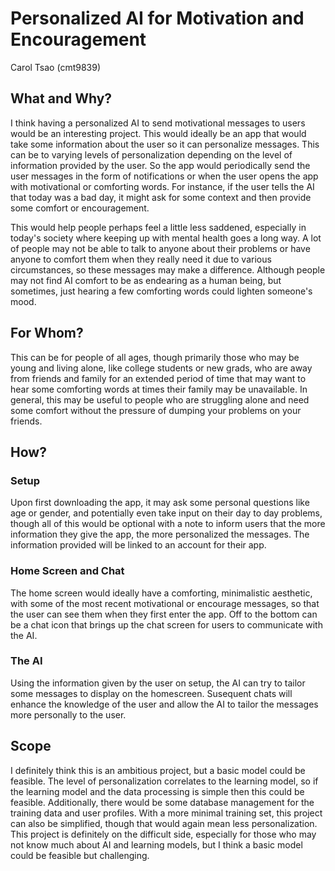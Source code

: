 # Personalized AI for Motivation and Encouragement

Carol Tsao (cmt9839)

## What and Why?
I think having a personalized AI to send motivational messages to users would be an interesting project. This would ideally be an app that would take some information about the user so it can personalize messages. This can be to varying levels of personalization depending on the level of information provided by the user. So the app would periodically send the user messages in the form of notifications or when the user opens the app with motivational or comforting words. For instance, if the user tells the AI that today was a bad day, it might ask for some context and then provide some comfort or encouragement. 

This would help people perhaps feel a little less saddened, especially in today's society where keeping up with mental health goes a long way. A lot of people may not be able to talk to anyone about their problems or have anyone to comfort them when they really need it due to various circumstances, so these messages may make a difference. Although people may not find AI comfort to be as endearing as a human being, but sometimes, just hearing a few comforting words could lighten someone's mood.

## For Whom?
This can be for people of all ages, though primarily those who may be young and living alone, like college students or new grads, who are away from friends and family for an extended period of time that may want to hear some comforting words at times their family may be unavailable. In general, this may be useful to people who are struggling alone and need some comfort without the pressure of dumping your problems on your friends.

## How?

### Setup
Upon first downloading the app, it may ask some personal questions like age or gender, and potentially even take input on their day to day problems, though all of this would be optional with a note to inform users that the more information they give the app, the more personalized the messages. The information provided will be linked to an account for their app. 

### Home Screen and Chat
The home screen would ideally have a comforting, minimalistic aesthetic, with some of the most recent motivational or encourage messages, so that the user can see them when they first enter the app. Off to the bottom can be a chat icon that brings up the chat screen for users to communicate with the AI.

### The AI
Using the information given by the user on setup, the AI can try to tailor some messages to display on the homescreen. Susequent chats will enhance the knowledge of the user and allow the AI to tailor the messages more personally to the user. 

## Scope
I definitely think this is an ambitious project, but a basic model could be feasible. The level of personalization correlates to the learning model, so if the learning model and the data processing is simple then this could be feasible. Additionally, there would be some database management for the training data and user profiles. With a more minimal training set, this project can also be simplified, though that would again mean less personalization. This project is definitely on the difficult side, especially for those who may not know much about AI and learning models, but I think a basic model could be feasible but challenging. 
